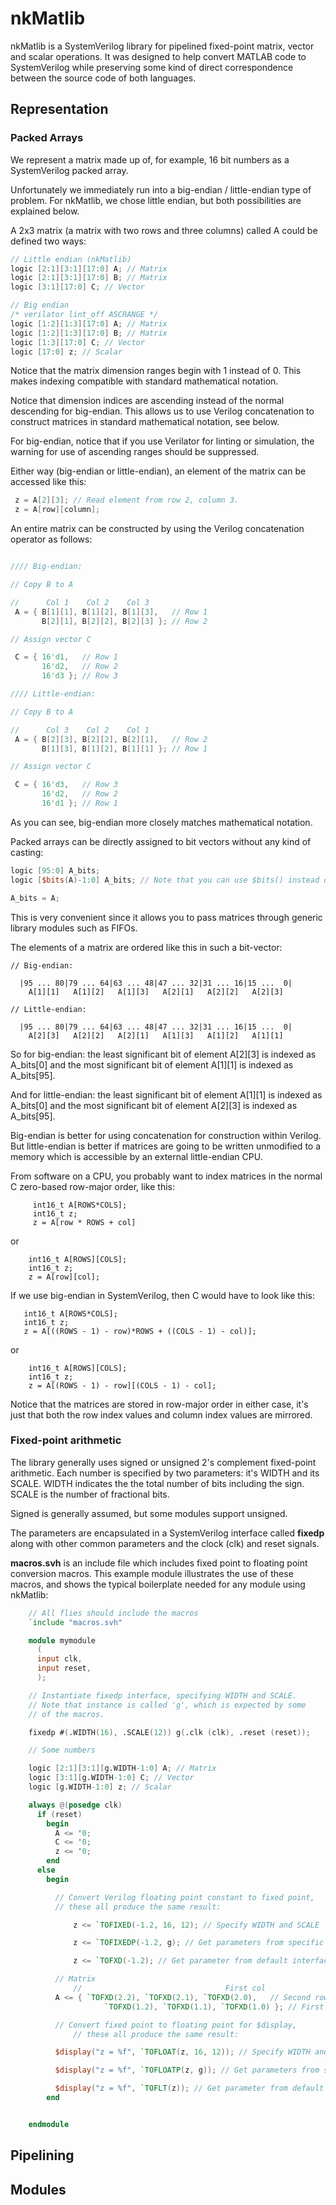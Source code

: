 # nkMatlib

nkMatlib is a SystemVerilog library for pipelined fixed-point matrix, vector
and scalar operations.  It was designed to help convert MATLAB code to
SystemVerilog while preserving some kind of direct correspondence between
the source code of both languages.

## Representation

### Packed Arrays

We represent a matrix made up of, for example, 16 bit numbers as a
SystemVerilog packed array.

Unfortunately we immediately run into a big-endian / little-endian type
of problem.  For nkMatlib, we chose little endian, but both possibilities
are explained below.

A 2x3 matrix (a matrix with two rows and three columns) called A could be
defined two ways:

~~~verilog
// Little endian (nkMatlib)
logic [2:1][3:1][17:0] A; // Matrix
logic [2:1][3:1][17:0] B; // Matrix
logic [3:1][17:0] C; // Vector

// Big endian
/* verilator lint_off ASCRANGE */
logic [1:2][1:3][17:0] A; // Matrix
logic [1:2][1:3][17:0] B; // Matrix
logic [1:3][17:0] C; // Vector
logic [17:0] z; // Scalar
~~~

Notice that the matrix dimension ranges begin with 1 instead of 0.  This
makes indexing compatible with standard mathematical notation.

Notice that dimension indices are ascending instead of the normal
descending for big-endian.  This allows us to use Verilog concatenation to
construct matrices in standard mathematical notation, see below.

For big-endian, notice that if you use Verilator for linting or simulation,
the warning for use of ascending ranges should be suppressed.

Either way (big-endian or little-endian), an element of the matrix can be
accessed like this:

~~~verilog
 z = A[2][3]; // Read element from row 2, column 3.
 z = A[row][column];
~~~

An entire matrix can be constructed by using the Verilog concatenation
operator as follows:

~~~verilog

//// Big-endian:

// Copy B to A

//      Col 1    Col 2    Col 3
 A = { B[1][1], B[1][2], B[1][3],   // Row 1
       B[2][1], B[2][2], B[2][3] }; // Row 2

// Assign vector C

 C = { 16'd1,   // Row 1
       16'd2,   // Row 2
       16'd3 }; // Row 3

//// Little-endian:

// Copy B to A

//      Col 3    Col 2    Col 1
 A = { B[2][3], B[2][2], B[2][1],   // Row 2
       B[1][3], B[1][2], B[1][1] }; // Row 1

// Assign vector C

 C = { 16'd3,   // Row 3
       16'd2,   // Row 2
       16'd1 }; // Row 1
~~~

As you can see, big-endian more closely matches mathematical notation.

Packed arrays can be directly assigned to bit vectors without any kind of
casting:

~~~verilog
logic [95:0] A_bits;
logic [$bits(A)-1:0] A_bits; // Note that you can use $bits() instead of a constant to copy the size

A_bits = A;
~~~

This is very convenient since it allows you to pass matrices through generic
library modules such as FIFOs.

The elements of a matrix are ordered like this in such a bit-vector:

~~~
// Big-endian:

  |95 ... 80|79 ... 64|63 ... 48|47 ... 32|31 ... 16|15 ...  0|
    A[1][1]   A[1][2]   A[1][3]   A[2][1]   A[2][2]   A[2][3]

// Little-endian:

  |95 ... 80|79 ... 64|63 ... 48|47 ... 32|31 ... 16|15 ...  0|
    A[2][3]   A[2][2]   A[2][1]   A[1][3]   A[1][2]   A[1][1]
~~~

So for big-endian: the least significant bit of element A[2][3] is indexed
as A_bits[0] and the most significant bit of element A[1][1] is indexed as
A_bits[95].

And for little-endian: the least significant bit of element A[1][1] is indexed
as A_bits[0] and the most significant bit of element A[2][3] is indexed as
A_bits[95].

Big-endian is better for using concatenation for construction within
Verilog.  But little-endian is better if matrices are going to be written
unmodified to a memory which is accessible by an external little-endian CPU.

From software on a CPU, you probably want to index matrices in the normal C
zero-based row-major order, like this:

~~~
     int16_t A[ROWS*COLS];
     int16_t z;
     z = A[row * ROWS + col]
~~~

or

~~~
    int16_t A[ROWS][COLS];
    int16_t z;
    z = A[row][col];
~~~

If we use big-endian in SystemVerilog, then C would have to look like this:

~~~
   int16_t A[ROWS*COLS];
   int16_t z;
   z = A[((ROWS - 1) - row)*ROWS + ((COLS - 1) - col)];
~~~

or

~~~
    int16_t A[ROWS][COLS];
    int16_t z;
    z = A[(ROWS - 1) - row][(COLS - 1) - col];
~~~

Notice that the matrices are stored in row-major order in either case, it's
just that both the row index values and column index values are mirrored.

### Fixed-point arithmetic

The library generally uses signed or unsigned 2's complement fixed-point
arithmetic.  Each number is specified by two parameters: it's WIDTH and its
SCALE.  WIDTH indicates the the total number of bits including the sign. 
SCALE is the number of fractional bits.

Signed is generally assumed, but some modules support unsigned.

The parameters are encapsulated in a SystemVerilog interface called
__fixedp__ along with other common parameters and the clock (clk) and reset
signals.

__macros.svh__ is an include file which includes fixed point to floating
point conversion macros.  This example module illustrates the use of these
macros, and shows the typical boilerplate needed for any module using
nkMatlib:

~~~verilog
	// All flies should include the macros
	`include "macros.svh"

	module mymodule
	  (
	  input clk,
	  input reset,
	  );

	// Instantiate fixedp interface, specifying WIDTH and SCALE.
	// Note that instance is called 'g', which is expected by some
	// of the macros.

	fixedp #(.WIDTH(16), .SCALE(12)) g(.clk (clk), .reset (reset));

	// Some numbers

	logic [2:1][3:1][g.WIDTH-1:0] A; // Matrix
	logic [3:1][g.WIDTH-1:0] C; // Vector
	logic [g.WIDTH-1:0] z; // Scalar

	always @(posedge clk)
	  if (reset)
	    begin
	      A <= '0;
	      C <= '0;
	      z <= '0;
	    end
	  else
	    begin

	      // Convert Verilog floating point constant to fixed point,
	      // these all produce the same result:

              z <= `TOFIXED(-1.2, 16, 12); // Specify WIDTH and SCALE

              z <= `TOFIXEDP(-1.2, g); // Get parameters from specific interface

              z <= `TOFXD(-1.2); // Get parameter from default interface 'g'

	      // Matrix
              //                                First col
	      A <= { `TOFXD(2.2), `TOFXD(2.1), `TOFXD(2.0),   // Second row
                     `TOFXD(1.2), `TOFXD(1.1), `TOFXD(1.0) }; // First row

	      // Convert fixed point to floating point for $display,
              // these all produce the same result:

	      $display("z = %f", `TOFLOAT(z, 16, 12)); // Specify WIDTH and SCALE

	      $display("z = %f", `TOFLOATP(z, g)); // Get parameters from specific interface

	      $display("z = %f", `TOFLT(z)); // Get parameter from default interface 'g'
	    end


	endmodule
~~~

## Pipelining

## Modules
